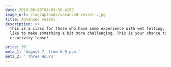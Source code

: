 ```yaml
---
date: 2019-08-08T04:03:58.415Z
image_url: /img/uploads/advanced-vessel-.jpg
title: Advanced vessel
description: >+
  This is a class for those who have some experience with wet felting, but would
  like to make something a bit more challenging. This is your chance to let your
  creativity loose! 

price: 30
meta_1: 'August 7, from 6-9 p.m.'
meta_2: ' Three Hours'
---
```



